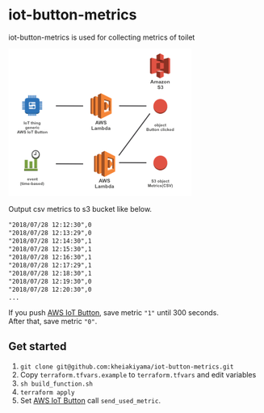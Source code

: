 # iot-button-metrics
iot-button-metrics is used for collecting metrics of toilet

![structure](https://raw.githubusercontent.com/kheiakiyama/iot-button-metrics/images/images/20180728_AWS-IoT-Button_key.png)

Output csv metrics to s3 bucket like below.

```
"2018/07/28 12:12:30",0
"2018/07/28 12:13:29",0
"2018/07/28 12:14:30",1
"2018/07/28 12:15:30",1
"2018/07/28 12:16:30",1
"2018/07/28 12:17:29",1
"2018/07/28 12:18:30",1
"2018/07/28 12:19:30",0
"2018/07/28 12:20:30",0
...
```

If you push [AWS IoT Button](https://aws.amazon.com/iotbutton), save metric `"1"` until 300 seconds.  
After that, save metric `"0"`.

## Get started
1. `git clone git@github.com:kheiakiyama/iot-button-metrics.git`
2. Copy `terraform.tfvars.example` to `terraform.tfvars` and edit variables
3. `sh build_function.sh`
4. `terraform apply`
5. Set [AWS IoT Button](https://aws.amazon.com/iotbutton) call `send_used_metric`. 